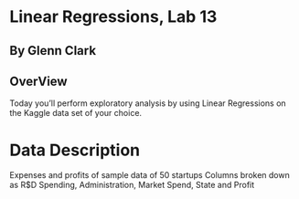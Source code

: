 # Linear Regressions, Lab 13

## By Glenn Clark

## OverView 
Today you’ll perform exploratory analysis by using Linear Regressions on the Kaggle data set of your choice.

# Data Description
Expenses and profits of sample data of 50 startups
Columns broken down as R$D Spending, Administration, Market Spend, State and Profit